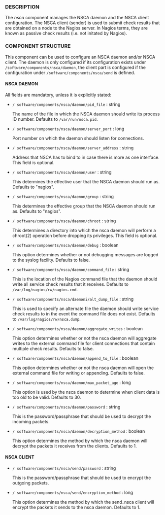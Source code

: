 ### DESCRIPTION

The _nsca_ component manages the NSCA daemon and the NSCA client configuration.
The NSCA client (sender) is used to submit check results that are obtained on a node to the Nagios server.
In Nagios terms, they are known as passive check results (i.e. not initated by Nagios).

### COMPONENT STRUCTURE

This component can be used to configure an NSCA daemon and/or NSCA client. 
The daemon is only configured if its configuration exists under `/software/components/nsca/daemon`,
the client part is configured if the configuration under `/software/components/nsca/send` is defined.

#### NSCA DAEMON

All fields are mandatory, unless it is explicitly stated:

- `/ software/components/nsca/daemon/pid_file` : string

    The name of the file in which the NSCA daemon should write its process ID
    number.
    Defaults to `/var/run/nsca.pid`.

- `/ software/components/nsca/daemon/server_port` : long

    Port number on which the daemon should listen for connections.

- `/ software/components/nsca/daemon/server_address` : string

    Address that NSCA has to bind to in case there is more as one interface.
    This field is optional.

- `/ software/components/nsca/daemon/user` : string

    This determines the effective user that the NSCA daemon should run as.
    Defaults to "nagios".

- `/ software/components/nsca/daemon/group` : string

    This determines the effective group that the NSCA daemon should run as.
    Defaults to "nagios".

- `/ software/components/nsca/daemon/chroot` : string

    This determines a directory into which the nsca daemon
    will perform a chroot(2) operation before dropping its privileges.
    This field is optional.

- `/ software/components/nsca/daemon/debug` : boolean

    This option determines whether or not debugging
    messages are logged to the syslog facility.
    Defaults to false.

- `/ software/components/nsca/daemon/command_file` : string

    This is the location of the Nagios command file that the daemon
    should write all service check results that it receives.
    Defaults to `/var/log/nagios/rw/nagios.cmd`.

- `/ software/components/nsca/daemoni/alt_dump_file` : string

    This is used to specify an alternate file the daemon should
    write service check results to in the event the command file
    does not exist.
    Defaults to `/var/log/nagios/rw/nsca.dump`.

- `/ software/components/nsca/daemon/aggregate_writes` : boolean

    This option determines whether or not the nsca daemon will
    aggregate writes to the external command file for client
    connections that contain multiple check results.
    Defaults to false.

- `/ software/components/nsca/daemon/append_to_file` : boolean

    This option determines whether or not the nsca daemon will
    open the external command file for writing or appending.
    Defaults to false.

- `/ software/components/nsca/daemon/max_packet_age` : long

    This option is used by the nsca daemon to determine when client
    data is too old to be valid.
    Defaults to 30.

- `/ software/components/nsca/daemon/password` : string

    This is the password/passphrase that should be used to decrypt the
    incoming packets.

- `/ software/components/nsca/daemon/decryption_method` : boolean

    This option determines the method by which the nsca daemon will
    decrypt the packets it receives from the clients.
    Defaults to 1.

#### NSCA CLIENT

- `/ software/components/nsca/send/password` : string

    This is the password/passphrase that should be used to encrypt the
    outgoing packets.

- `/ software/components/nsca/send/encryption_method` : long

    This option determines the method by which the send\_nsca client will
    encrypt the packets it sends to the nsca daemon.
    Defaults to 1.
